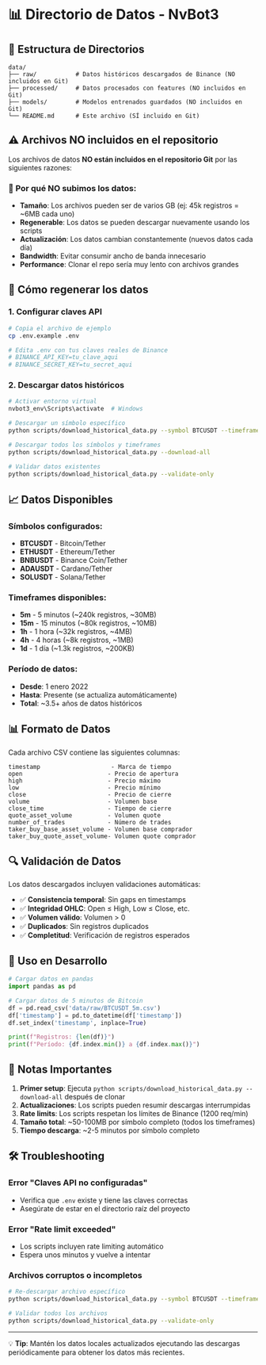 # 📊 Directorio de Datos - NvBot3

## 📁 Estructura de Directorios

```
data/
├── raw/           # Datos históricos descargados de Binance (NO incluidos en Git)
├── processed/     # Datos procesados con features (NO incluidos en Git)
├── models/        # Modelos entrenados guardados (NO incluidos en Git)
└── README.md      # Este archivo (SÍ incluido en Git)
```

## ⚠️ **Archivos NO incluidos en el repositorio**

Los archivos de datos **NO están incluidos en el repositorio Git** por las siguientes razones:

### 🚫 Por qué NO subimos los datos:
- **Tamaño**: Los archivos pueden ser de varios GB (ej: 45k registros = ~6MB cada uno)
- **Regenerable**: Los datos se pueden descargar nuevamente usando los scripts
- **Actualización**: Los datos cambian constantemente (nuevos datos cada día)
- **Bandwidth**: Evitar consumir ancho de banda innecesario
- **Performance**: Clonar el repo sería muy lento con archivos grandes

## 🔄 **Cómo regenerar los datos**

### 1. Configurar claves API
```bash
# Copia el archivo de ejemplo
cp .env.example .env

# Edita .env con tus claves reales de Binance
# BINANCE_API_KEY=tu_clave_aqui
# BINANCE_SECRET_KEY=tu_secret_aqui
```

### 2. Descargar datos históricos
```bash
# Activar entorno virtual
nvbot3_env\Scripts\activate  # Windows

# Descargar un símbolo específico
python scripts/download_historical_data.py --symbol BTCUSDT --timeframe 5m

# Descargar todos los símbolos y timeframes
python scripts/download_historical_data.py --download-all

# Validar datos existentes
python scripts/download_historical_data.py --validate-only
```

## 📈 **Datos Disponibles**

### Símbolos configurados:
- **BTCUSDT** - Bitcoin/Tether
- **ETHUSDT** - Ethereum/Tether  
- **BNBUSDT** - Binance Coin/Tether
- **ADAUSDT** - Cardano/Tether
- **SOLUSDT** - Solana/Tether

### Timeframes disponibles:
- **5m** - 5 minutos (~240k registros, ~30MB)
- **15m** - 15 minutos (~80k registros, ~10MB)
- **1h** - 1 hora (~32k registros, ~4MB)
- **4h** - 4 horas (~8k registros, ~1MB)
- **1d** - 1 día (~1.3k registros, ~200KB)

### Período de datos:
- **Desde**: 1 enero 2022
- **Hasta**: Presente (se actualiza automáticamente)
- **Total**: ~3.5+ años de datos históricos

## 📊 **Formato de Datos**

Cada archivo CSV contiene las siguientes columnas:
```
timestamp                    - Marca de tiempo
open                        - Precio de apertura
high                        - Precio máximo
low                         - Precio mínimo
close                       - Precio de cierre
volume                      - Volumen base
close_time                  - Tiempo de cierre
quote_asset_volume          - Volumen quote
number_of_trades            - Número de trades
taker_buy_base_asset_volume - Volumen base comprador
taker_buy_quote_asset_volume- Volumen quote comprador
```

## 🔍 **Validación de Datos**

Los datos descargados incluyen validaciones automáticas:

- ✅ **Consistencia temporal**: Sin gaps en timestamps
- ✅ **Integridad OHLC**: Open ≤ High, Low ≤ Close, etc.
- ✅ **Volumen válido**: Volumen > 0
- ✅ **Duplicados**: Sin registros duplicados
- ✅ **Completitud**: Verificación de registros esperados

## 🚀 **Uso en Desarrollo**

```python
# Cargar datos en pandas
import pandas as pd

# Cargar datos de 5 minutos de Bitcoin
df = pd.read_csv('data/raw/BTCUSDT_5m.csv')
df['timestamp'] = pd.to_datetime(df['timestamp'])
df.set_index('timestamp', inplace=True)

print(f"Registros: {len(df)}")
print(f"Período: {df.index.min()} a {df.index.max()}")
```

## 📝 **Notas Importantes**

1. **Primer setup**: Ejecuta `python scripts/download_historical_data.py --download-all` después de clonar
2. **Actualizaciones**: Los scripts pueden resumir descargas interrumpidas
3. **Rate limits**: Los scripts respetan los límites de Binance (1200 req/min)
4. **Tamaño total**: ~50-100MB por símbolo completo (todos los timeframes)
5. **Tiempo descarga**: ~2-5 minutos por símbolo completo

## 🛠️ **Troubleshooting**

### Error "Claves API no configuradas"
- Verifica que `.env` existe y tiene las claves correctas
- Asegúrate de estar en el directorio raíz del proyecto

### Error "Rate limit exceeded"
- Los scripts incluyen rate limiting automático
- Espera unos minutos y vuelve a intentar

### Archivos corruptos o incompletos
```bash
# Re-descargar archivo específico
python scripts/download_historical_data.py --symbol BTCUSDT --timeframe 5m --force

# Validar todos los archivos
python scripts/download_historical_data.py --validate-only
```

---

💡 **Tip**: Mantén los datos locales actualizados ejecutando las descargas periódicamente para obtener los datos más recientes.
